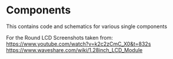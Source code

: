 # Components
This contains code and schematics for various single components


For the Round LCD Screenshots taken from:
https://www.youtube.com/watch?v=k2c2zCmC_X0&t=832s
https://www.waveshare.com/wiki/1.28inch_LCD_Module 
